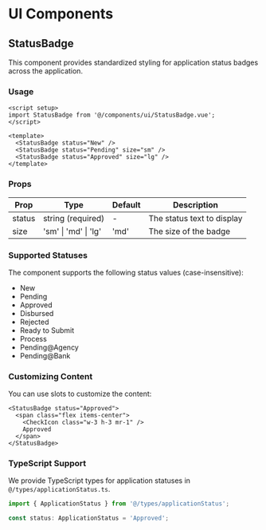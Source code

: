 # UI Components

## StatusBadge

This component provides standardized styling for application status badges across the application.

### Usage

```vue
<script setup>
import StatusBadge from '@/components/ui/StatusBadge.vue';
</script>

<template>
  <StatusBadge status="New" />
  <StatusBadge status="Pending" size="sm" />
  <StatusBadge status="Approved" size="lg" />
</template>
```

### Props

| Prop   | Type                | Default | Description                  |
|--------|---------------------|---------|------------------------------|
| status | string (required)   | -       | The status text to display   |
| size   | 'sm' \| 'md' \| 'lg'| 'md'    | The size of the badge        |

### Supported Statuses

The component supports the following status values (case-insensitive):

- New
- Pending
- Approved
- Disbursed
- Rejected
- Ready to Submit
- Process
- Pending@Agency
- Pending@Bank

### Customizing Content

You can use slots to customize the content:

```vue
<StatusBadge status="Approved">
  <span class="flex items-center">
    <CheckIcon class="w-3 h-3 mr-1" />
    Approved
  </span>
</StatusBadge>
```

### TypeScript Support

We provide TypeScript types for application statuses in `@/types/applicationStatus.ts`.

```ts
import { ApplicationStatus } from '@/types/applicationStatus';

const status: ApplicationStatus = 'Approved';
``` 